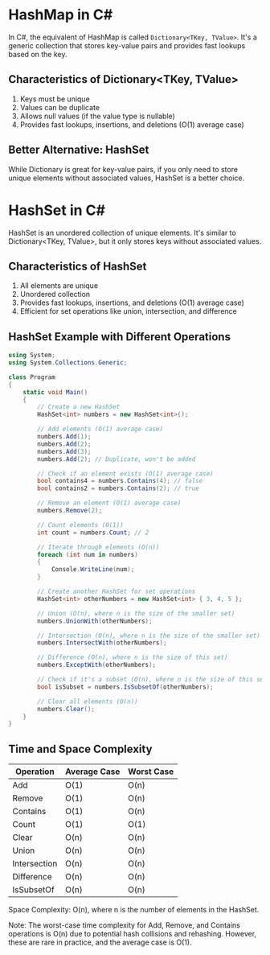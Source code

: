 # HashMap in C#

In C#, the equivalent of HashMap is called `Dictionary<TKey, TValue>`. It's a generic collection that stores key-value pairs and provides fast lookups based on the key.

## Characteristics of Dictionary<TKey, TValue>

1. Keys must be unique
2. Values can be duplicate
3. Allows null values (if the value type is nullable)
4. Provides fast lookups, insertions, and deletions (O(1) average case)

## Better Alternative: HashSet<T>

While Dictionary is great for key-value pairs, if you only need to store unique elements without associated values, HashSet<T> is a better choice.

# HashSet<T> in C#

HashSet<T> is an unordered collection of unique elements. It's similar to Dictionary<TKey, TValue>, but it only stores keys without associated values.

## Characteristics of HashSet<T>

1. All elements are unique
2. Unordered collection
3. Provides fast lookups, insertions, and deletions (O(1) average case)
4. Efficient for set operations like union, intersection, and difference

## HashSet<T> Example with Different Operations

```csharp
using System;
using System.Collections.Generic;

class Program
{
    static void Main()
    {
        // Create a new HashSet
        HashSet<int> numbers = new HashSet<int>();

        // Add elements (O(1) average case)
        numbers.Add(1);
        numbers.Add(2);
        numbers.Add(3);
        numbers.Add(2); // Duplicate, won't be added

        // Check if an element exists (O(1) average case)
        bool contains4 = numbers.Contains(4); // false
        bool contains2 = numbers.Contains(2); // true

        // Remove an element (O(1) average case)
        numbers.Remove(2);

        // Count elements (O(1))
        int count = numbers.Count; // 2

        // Iterate through elements (O(n))
        foreach (int num in numbers)
        {
            Console.WriteLine(num);
        }

        // Create another HashSet for set operations
        HashSet<int> otherNumbers = new HashSet<int> { 3, 4, 5 };

        // Union (O(n), where n is the size of the smaller set)
        numbers.UnionWith(otherNumbers);

        // Intersection (O(n), where n is the size of the smaller set)
        numbers.IntersectWith(otherNumbers);

        // Difference (O(n), where n is the size of this set)
        numbers.ExceptWith(otherNumbers);

        // Check if it's a subset (O(n), where n is the size of this set)
        bool isSubset = numbers.IsSubsetOf(otherNumbers);

        // Clear all elements (O(n))
        numbers.Clear();
    }
}
```

## Time and Space Complexity

| Operation       | Average Case | Worst Case |
|-----------------|--------------|------------|
| Add             | O(1)         | O(n)       |
| Remove          | O(1)         | O(n)       |
| Contains        | O(1)         | O(n)       |
| Count           | O(1)         | O(1)       |
| Clear           | O(n)         | O(n)       |
| Union           | O(n)         | O(n)       |
| Intersection    | O(n)         | O(n)       |
| Difference      | O(n)         | O(n)       |
| IsSubsetOf      | O(n)         | O(n)       |

Space Complexity: O(n), where n is the number of elements in the HashSet.

Note: The worst-case time complexity for Add, Remove, and Contains operations is O(n) due to potential hash collisions and rehashing. However, these are rare in practice, and the average case is O(1).